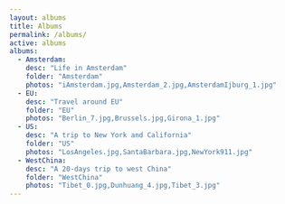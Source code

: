 ```yaml
---
layout: albums
title: Albums
permalink: /albums/
active: albums
albums: 
  - Amsterdam:
    desc: "Life in Amsterdam"
    folder: "Amsterdam"
    photos: "iAmsterdam.jpg,Amsterdam_2.jpg,AmsterdamIjburg_1.jpg"
  - EU:
    desc: "Travel around EU"
    folder: "EU"
    photos: "Berlin_7.jpg,Brussels.jpg,Girona_1.jpg"
  - US:
    desc: "A trip to New York and California"
    folder: "US"
    photos: "LosAngeles.jpg,SantaBarbara.jpg,NewYork911.jpg"
  - WestChina:
    desc: "A 20-days trip to west China"
    folder: "WestChina"
    photos: "Tibet_0.jpg,Dunhuang_4.jpg,Tibet_3.jpg"
---
```


